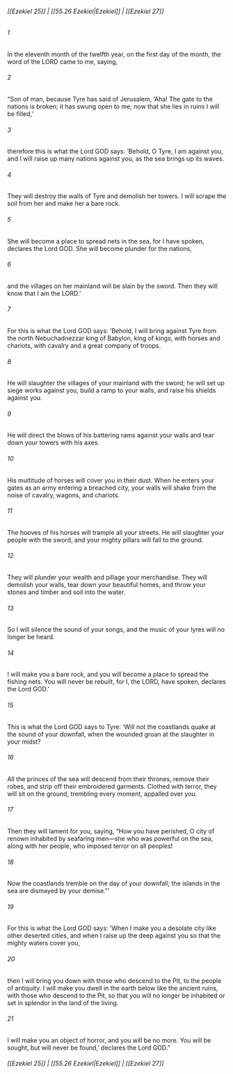 
###### [[Ezekiel 25]] | [[55.26 Ezekiel|Ezekiel]] | [[Ezekiel 27]]

###### 1
In the eleventh month of the twelfth year, on the first day of the month, the word of the LORD came to me, saying,
###### 2
“Son of man, because Tyre has said of Jerusalem, ‘Aha! The gate to the nations is broken; it has swung open to me; now that she lies in ruins I will be filled,’
###### 3
therefore this is what the Lord GOD says: ‘Behold, O Tyre, I am against you, and I will raise up many nations against you, as the sea brings up its waves.
###### 4
They will destroy the walls of Tyre and demolish her towers. I will scrape the soil from her and make her a bare rock.
###### 5
She will become a place to spread nets in the sea, for I have spoken, declares the Lord GOD. She will become plunder for the nations,
###### 6
and the villages on her mainland will be slain by the sword. Then they will know that I am the LORD.’
###### 7
For this is what the Lord GOD says: ‘Behold, I will bring against Tyre from the north Nebuchadnezzar king of Babylon, king of kings, with horses and chariots, with cavalry and a great company of troops.
###### 8
He will slaughter the villages of your mainland with the sword; he will set up siege works against you, build a ramp to your walls, and raise his shields against you.
###### 9
He will direct the blows of his battering rams against your walls and tear down your towers with his axes.
###### 10
His multitude of horses will cover you in their dust. When he enters your gates as an army entering a breached city, your walls will shake from the noise of cavalry, wagons, and chariots.
###### 11
The hooves of his horses will trample all your streets. He will slaughter your people with the sword, and your mighty pillars will fall to the ground.
###### 12
They will plunder your wealth and pillage your merchandise. They will demolish your walls, tear down your beautiful homes, and throw your stones and timber and soil into the water.
###### 13
So I will silence the sound of your songs, and the music of your lyres will no longer be heard.
###### 14
I will make you a bare rock, and you will become a place to spread the fishing nets. You will never be rebuilt, for I, the LORD, have spoken, declares the Lord GOD.’
###### 15
This is what the Lord GOD says to Tyre: ‘Will not the coastlands quake at the sound of your downfall, when the wounded groan at the slaughter in your midst?
###### 16
All the princes of the sea will descend from their thrones, remove their robes, and strip off their embroidered garments. Clothed with terror, they will sit on the ground, trembling every moment, appalled over you.
###### 17
Then they will lament for you, saying, “How you have perished, O city of renown inhabited by seafaring men—she who was powerful on the sea, along with her people, who imposed terror on all peoples!
###### 18
Now the coastlands tremble on the day of your downfall; the islands in the sea are dismayed by your demise.”’
###### 19
For this is what the Lord GOD says: ‘When I make you a desolate city like other deserted cities, and when I raise up the deep against you so that the mighty waters cover you,
###### 20
then I will bring you down with those who descend to the Pit, to the people of antiquity. I will make you dwell in the earth below like the ancient ruins, with those who descend to the Pit, so that you will no longer be inhabited or set in splendor in the land of the living.
###### 21
I will make you an object of horror, and you will be no more. You will be sought, but will never be found,’ declares the Lord GOD.”

###### [[Ezekiel 25]] | [[55.26 Ezekiel|Ezekiel]] | [[Ezekiel 27]]
